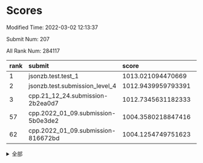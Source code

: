 # Scores

Modified Time: 2022-03-02 12:13:37

Submit Num: 207

All Rank Num: 284117

| rank |               submit               |       score        |       sigma        | pk_num |
| :--- | :--------------------------------- | :----------------- | :----------------- | :----- |
| 1    | jsonzb.test.test_1                 | 1013.021094470669  | 0.8099130988920783 | 5489   |
| 2    | jsonzb.test.submission_level_4     | 1012.9439959793391 | 0.8273022964643413 | 5495   |
| 3    | cpp.21_12_24.submission-2b2ea0d7   | 1012.7345631182333 | 0.8011761616513937 | 5492   |
| 57   | cpp.2022_01_09.submission-5b0e3de2 | 1004.3580218847416 | 0.7144176322243032 | 5492   |
| 62   | cpp.2022_01_09.submission-816672bd | 1004.1254749751623 | 0.7237402197866563 | 5486   |


<details>
<summary>全部</summary>

| rank |                 submit                 |       score        |       sigma        | pk_num |
| :--- | :------------------------------------- | :----------------- | :----------------- | :----- |
| 1    | jsonzb.test.test_1                     | 1013.021094470669  | 0.8099130988920783 | 5489   |
| 2    | jsonzb.test.submission_level_4         | 1012.9439959793391 | 0.8273022964643413 | 5495   |
| 3    | cpp.21_12_24.submission-2b2ea0d7       | 1012.7345631182333 | 0.8011761616513937 | 5492   |
| 4    | gobigger.level_3.submission_level_3_15 | 1011.9402053461266 | 0.7782504663386236 | 5484   |
| 5    | gobigger.level_3.submission_level_3_10 | 1011.133451985013  | 0.7641254576663171 | 5490   |
| 6    | gobigger.level_3.submission_level_3_40 | 1011.1078872130248 | 0.7921323923502513 | 5494   |
| 7    | gobigger.level_3.submission_level_3_44 | 1010.9917641338872 | 0.7929083292745368 | 5495   |
| 8    | gobigger.level_3.submission_level_3_19 | 1010.9363141597012 | 0.7536445525635428 | 5495   |
| 9    | gobigger.level_3.submission_level_3_25 | 1010.8063212871115 | 0.7823687738954622 | 5487   |
| 10   | gobigger.level_3.submission_level_3_20 | 1010.7613810620375 | 0.7824596540066978 | 5488   |
| 11   | gobigger.level_3.submission_level_3_34 | 1010.7502464128447 | 0.7699517927452589 | 5491   |
| 12   | gobigger.level_3.submission_level_3_13 | 1010.6208376844713 | 0.7667544258420337 | 5493   |
| 13   | gobigger.level_3.submission_level_3_12 | 1010.5967900388517 | 0.766118149692652  | 5489   |
| 14   | gobigger.level_3.submission_level_3_32 | 1010.5080997516211 | 0.7698701511611195 | 5492   |
| 15   | gobigger.level_3.submission_level_3_8  | 1010.4967774345574 | 0.7721506617772865 | 5492   |
| 16   | gobigger.level_3.submission_level_3_5  | 1010.4222385432183 | 0.7836942645944177 | 5491   |
| 17   | gobigger.level_3.submission_level_3_24 | 1010.3921540709605 | 0.751163666136669  | 5495   |
| 18   | gobigger.level_3.submission_level_3_7  | 1010.386045816763  | 0.749820323398069  | 5496   |
| 19   | gobigger.level_3.submission_level_3_35 | 1010.2866543792971 | 0.7532336076189958 | 5491   |
| 20   | gobigger.level_3.submission_level_3_9  | 1010.2815117472805 | 0.7446303692093722 | 5492   |
| 21   | gobigger.level_3.submission_level_3_42 | 1010.2733267930092 | 0.7704278605519947 | 5489   |
| 22   | gobigger.level_3.submission_level_3_38 | 1010.2459049480474 | 0.7725415877886547 | 5494   |
| 23   | gobigger.level_3.submission_level_3_48 | 1010.2429156122661 | 0.7545751804424143 | 5488   |
| 24   | gobigger.level_3.submission_level_3_33 | 1010.2307726659697 | 0.7562918628726487 | 5495   |
| 25   | gobigger.level_3.submission_level_3_28 | 1010.1714240533818 | 0.7596000810954839 | 5492   |
| 26   | gobigger.level_3.submission_level_3_31 | 1010.1144907794834 | 0.7504091704834506 | 5491   |
| 27   | gobigger.level_3.submission_level_3_1  | 1010.0909747515154 | 0.7567159029401208 | 5488   |
| 28   | gobigger.level_3.submission_level_3_11 | 1009.9951131010262 | 0.7329650252517024 | 5488   |
| 29   | gobigger.level_3.submission_level_3_0  | 1009.9883590451971 | 0.7401237395059126 | 5485   |
| 30   | gobigger.level_3.submission_level_3_2  | 1009.9082256862187 | 0.7530120666338426 | 5495   |
| 31   | gobigger.level_3.submission_level_3_29 | 1009.8757708775893 | 0.7663216260626834 | 5488   |
| 32   | gobigger.level_3.submission_level_3_16 | 1009.761641395488  | 0.7556298341090192 | 5487   |
| 33   | gobigger.level_3.submission_level_3_3  | 1009.7268458443654 | 0.7496181155640812 | 5489   |
| 34   | gobigger.level_3.submission_level_3_45 | 1009.7259354826057 | 0.7477040376300962 | 5491   |
| 35   | gobigger.level_3.submission_level_3_26 | 1009.6278437441573 | 0.75835342088937   | 5496   |
| 36   | gobigger.level_3.submission_level_3_41 | 1009.6249671830273 | 0.7544578160764959 | 5489   |
| 37   | gobigger.level_3.submission_level_3_47 | 1009.623801194883  | 0.7492655721885312 | 5494   |
| 38   | gobigger.level_3.submission_level_3_23 | 1009.6092126554729 | 0.7628013015012934 | 5484   |
| 39   | gobigger.level_3.submission_level_3_30 | 1009.5605245460642 | 0.7567034251818331 | 5488   |
| 40   | gobigger.level_3.submission_level_3_22 | 1009.4750644914491 | 0.735881665058637  | 5489   |
| 41   | gobigger.level_3.submission_level_3_36 | 1009.3518448165034 | 0.7544888697987338 | 5491   |
| 42   | gobigger.level_3.submission_level_3_37 | 1009.3062700253043 | 0.7659343081655042 | 5491   |
| 43   | gobigger.level_3.submission_level_3_4  | 1009.3006140414458 | 0.7460473275637531 | 5490   |
| 44   | gobigger.level_3.submission_level_3_39 | 1009.290084778145  | 0.7677796691255593 | 5487   |
| 45   | gobigger.level_3.submission_level_3_27 | 1009.2862212028773 | 0.7510870663515768 | 5487   |
| 46   | gobigger.level_3.submission_level_3_14 | 1009.1362381675037 | 0.7479096911219846 | 5487   |
| 47   | gobigger.level_3.submission_level_3_49 | 1009.1297728637882 | 0.7382064489847749 | 5494   |
| 48   | gobigger.level_3.submission_level_3_18 | 1009.0310866022835 | 0.756783220998042  | 5487   |
| 49   | gobigger.level_3.submission_level_3_21 | 1008.9836970555002 | 0.7645308756366417 | 5494   |
| 50   | gobigger.level_3.submission_level_3_46 | 1008.5045095538686 | 0.7355120794412172 | 5492   |
| 51   | gobigger.level_3.submission_level_3_6  | 1008.2329701331126 | 0.7339843448353858 | 5492   |
| 52   | gobigger.level_3.submission_level_3_17 | 1008.2241052647519 | 0.7427858236549847 | 5495   |
| 53   | gobigger.level_3.submission_level_3_43 | 1008.0792963018422 | 0.7490527299322781 | 5495   |
| 54   | gobigger.level_1.submission_level_1_22 | 1005.4610446235795 | 0.7343602606085248 | 5485   |
| 55   | gobigger.level_1.submission_level_1_23 | 1004.6262840780674 | 0.7211143866908092 | 5490   |
| 56   | gobigger.level_1.submission_level_1_26 | 1004.6125557317047 | 0.7352732860152384 | 5481   |
| 57   | cpp.2022_01_09.submission-5b0e3de2     | 1004.3580218847416 | 0.7144176322243032 | 5492   |
| 58   | gobigger.level_1.submission_level_1_31 | 1004.2789282528447 | 0.7129508628756341 | 5489   |
| 59   | gobigger.level_1.submission_level_1_48 | 1004.2755731123374 | 0.707946941258635  | 5488   |
| 60   | gobigger.level_1.submission_level_1_39 | 1004.2744262666818 | 0.7258637303401055 | 5491   |
| 61   | gobigger.level_1.submission_level_1_18 | 1004.2174830984615 | 0.7259545242200188 | 5485   |
| 62   | cpp.2022_01_09.submission-816672bd     | 1004.1254749751623 | 0.7237402197866563 | 5486   |
| 63   | gobigger.level_1.submission_level_1_38 | 1004.1077488393927 | 0.7227799343570546 | 5494   |
| 64   | gobigger.level_1.submission_level_1_19 | 1004.0990885821216 | 0.7164414575080329 | 5489   |
| 65   | gobigger.level_1.submission_level_1_17 | 1004.0954695138801 | 0.7313191900086017 | 5495   |
| 66   | gobigger.level_1.submission_level_1_7  | 1004.0837849933531 | 0.7286986445596287 | 5492   |
| 67   | gobigger.level_1.submission_level_1_33 | 1004.0513354730441 | 0.7084257879117241 | 5491   |
| 68   | gobigger.level_1.submission_level_1_43 | 1003.9960634463642 | 0.7183282119411928 | 5486   |
| 69   | gobigger.level_1.submission_level_1_2  | 1003.971199313586  | 0.7281651664942563 | 5491   |
| 70   | gobigger.level_1.submission_level_1_11 | 1003.8907885339815 | 0.7306473648781829 | 5491   |
| 71   | gobigger.level_1.submission_level_1_30 | 1003.8649978691543 | 0.7228104205888941 | 5492   |
| 72   | gobigger.level_1.submission_level_1_25 | 1003.8145356952525 | 0.7145389346028774 | 5493   |
| 73   | gobigger.level_1.submission_level_1_49 | 1003.807271076777  | 0.7213089795436061 | 5487   |
| 74   | gobigger.level_1.submission_level_1_35 | 1003.8071436000643 | 0.7195452487522405 | 5490   |
| 75   | gobigger.level_1.submission_level_1_12 | 1003.7736649063911 | 0.7248456850008475 | 5489   |
| 76   | gobigger.level_1.submission_level_1_27 | 1003.7309876682287 | 0.7268908837470174 | 5486   |
| 77   | gobigger.level_1.submission_level_1_13 | 1003.6455888464261 | 0.7160838791331356 | 5490   |
| 78   | gobigger.level_1.submission_level_1_20 | 1003.6424716001692 | 0.7071636647393322 | 5492   |
| 79   | gobigger.level_1.submission_level_1_16 | 1003.5500820051748 | 0.7225525348561543 | 5493   |
| 80   | gobigger.level_1.submission_level_1_37 | 1003.505666009033  | 0.710060744018698  | 5489   |
| 81   | gobigger.level_1.submission_level_1_5  | 1003.4664785832114 | 0.7167258162991118 | 5491   |
| 82   | gobigger.level_1.submission_level_1_14 | 1003.4655376647189 | 0.7058286806246142 | 5490   |
| 83   | gobigger.level_1.submission_level_1_15 | 1003.4490850232854 | 0.7072582718088128 | 5491   |
| 84   | gobigger.level_1.submission_level_1_28 | 1003.3897314655858 | 0.7180648673331431 | 5488   |
| 85   | gobigger.level_1.submission_level_1_10 | 1003.3404558515539 | 0.7136483927839549 | 5488   |
| 86   | gobigger.level_1.submission_level_1_6  | 1003.3350358711966 | 0.7134541363420837 | 5487   |
| 87   | gobigger.level_1.submission_level_1_24 | 1003.3284840742513 | 0.716931810747574  | 5493   |
| 88   | gobigger.level_1.submission_level_1_21 | 1003.3273345623529 | 0.7274915701685982 | 5493   |
| 89   | gobigger.level_1.submission_level_1_36 | 1003.204581217228  | 0.7099274202927022 | 5491   |
| 90   | gobigger.level_1.submission_level_1_44 | 1003.199491682669  | 0.7187945063816439 | 5484   |
| 91   | gobigger.level_1.submission_level_1_46 | 1003.158455149832  | 0.7196619650596899 | 5494   |
| 92   | gobigger.level_1.submission_level_1_0  | 1003.153963414039  | 0.7161632546153882 | 5493   |
| 93   | gobigger.level_1.submission_level_1_32 | 1002.9510357771655 | 0.7030447078277607 | 5492   |
| 94   | gobigger.level_1.submission_level_1_1  | 1002.8968540154086 | 0.719416507953715  | 5495   |
| 95   | gobigger.level_1.submission_level_1_9  | 1002.8838089729206 | 0.7137713072659039 | 5488   |
| 96   | gobigger.level_1.submission_level_1_4  | 1002.8575712595915 | 0.7055219848373389 | 5488   |
| 97   | gobigger.level_1.submission_level_1_29 | 1002.8262496721067 | 0.7176659254771139 | 5486   |
| 98   | gobigger.level_1.submission_level_1_47 | 1002.8108929474719 | 0.7123732959143422 | 5489   |
| 99   | gobigger.level_1.submission_level_1_41 | 1002.6518369751317 | 0.7118994381524211 | 5491   |
| 100  | gobigger.level_1.submission_level_1_40 | 1002.5214056486707 | 0.7108993782039107 | 5493   |
| 101  | gobigger.level_1.submission_level_1_3  | 1002.2451009046468 | 0.7236651431950875 | 5490   |
| 102  | gobigger.level_1.submission_level_1_34 | 1002.232858714098  | 0.7096755705024758 | 5485   |
| 103  | gobigger.level_1.submission_level_1_8  | 1002.146940654116  | 0.7030322906995032 | 5482   |
| 104  | gobigger.level_1.submission_level_1_42 | 1001.9271204960393 | 0.7276470712664975 | 5491   |
| 105  | gobigger.level_1.submission_level_1_45 | 1001.1261972246035 | 0.7128871896903557 | 5489   |
| 106  | gobigger.random.submission_random_39   | 998.002956409516   | 0.709213973088292  | 5488   |
| 107  | gobigger.random.submission_random_13   | 997.7424691195426  | 0.6999972183024115 | 5489   |
| 108  | gobigger.random.submission_random_5    | 997.4335817736013  | 0.7190430777720587 | 5490   |
| 109  | gobigger.random.submission_random_40   | 997.1680043486044  | 0.708514308011927  | 5493   |
| 110  | gobigger.random.submission_random_34   | 997.0441474648139  | 0.716173163430676  | 5488   |
| 111  | gobigger.random.submission_random_0    | 996.8733413631169  | 0.7094135199375489 | 5489   |
| 112  | gobigger.random.submission_random_46   | 996.7563615726657  | 0.7102064027287593 | 5488   |
| 113  | gobigger.random.submission_random_43   | 996.6782229616782  | 0.7082531556402958 | 5488   |
| 114  | gobigger.random.submission_random_9    | 996.6338590587245  | 0.7067468846121021 | 5494   |
| 115  | gobigger.random.submission_random_10   | 996.6218563216873  | 0.7288540021934047 | 5487   |
| 116  | gobigger.random.submission_random_29   | 996.6028945137733  | 0.7089121437157323 | 5489   |
| 117  | gobigger.random.submission_random_7    | 996.523126353105   | 0.7178350768658629 | 5488   |
| 118  | gobigger.random.submission_random_15   | 996.4916601329072  | 0.7203657702049205 | 5489   |
| 119  | gobigger.random.submission_random_48   | 996.2988800864697  | 0.7095427073848949 | 5491   |
| 120  | gobigger.random.submission_random_11   | 996.2947575564688  | 0.715004205383194  | 5492   |
| 121  | gobigger.random.submission_random_3    | 996.293848535421   | 0.7103488709973306 | 5493   |
| 122  | gobigger.random.submission_random_22   | 996.2805355306299  | 0.7045214601958407 | 5485   |
| 123  | gobigger.random.submission_random_30   | 996.2595717511778  | 0.7168256006381427 | 5489   |
| 124  | gobigger.random.submission_random_45   | 996.2172155015465  | 0.7075192578464811 | 5491   |
| 125  | gobigger.random.submission_random_19   | 996.1514939123706  | 0.7145814220567235 | 5483   |
| 126  | gobigger.random.submission_random_18   | 996.1032402075184  | 0.7065133356250923 | 5491   |
| 127  | gobigger.random.submission_random_12   | 996.0128011886878  | 0.6982435388785566 | 5492   |
| 128  | gobigger.random.submission_random_8    | 995.9530623068468  | 0.7108991339423117 | 5487   |
| 129  | gobigger.random.submission_random_32   | 995.9178544047999  | 0.7098566857555264 | 5495   |
| 130  | gobigger.random.submission_random_17   | 995.8881270504495  | 0.7218781723074926 | 5490   |
| 131  | gobigger.random.submission_random_31   | 995.875890597752   | 0.7083314269144851 | 5489   |
| 132  | gobigger.random.submission_random_16   | 995.8697433193317  | 0.7189709278601952 | 5492   |
| 133  | gobigger.random.submission_random_28   | 995.8238391459827  | 0.7101541441038323 | 5487   |
| 134  | gobigger.random.submission_random_4    | 995.778043059905   | 0.726785920185169  | 5492   |
| 135  | gobigger.random.submission_random_41   | 995.7563076061958  | 0.70968528145138   | 5489   |
| 136  | gobigger.random.submission_random_25   | 995.7039067526775  | 0.717200349448385  | 5489   |
| 137  | gobigger.random.submission_random_42   | 995.686028919365   | 0.7216985420381395 | 5487   |
| 138  | gobigger.random.submission_random_47   | 995.5978398650673  | 0.7124659215650082 | 5492   |
| 139  | gobigger.random.submission_random_33   | 995.5805595482097  | 0.7143823643511714 | 5488   |
| 140  | gobigger.random.submission_random_37   | 995.4932936143448  | 0.7121021089773628 | 5490   |
| 141  | gobigger.random.submission_random_14   | 995.4771322039275  | 0.6983733264324815 | 5489   |
| 142  | gobigger.random.submission_random_24   | 995.4444751786021  | 0.7186255951748937 | 5488   |
| 143  | gobigger.random.submission_random_44   | 995.4288378872652  | 0.7154166314906103 | 5494   |
| 144  | gobigger.random.submission_random_20   | 995.4135154907425  | 0.718821539805513  | 5491   |
| 145  | gobigger.random.submission_random_36   | 995.344876614267   | 0.7169431115997695 | 5485   |
| 146  | gobigger.random.submission_random_38   | 995.3280753397489  | 0.7163167665169853 | 5488   |
| 147  | gobigger.random.submission_random_27   | 995.321788622878   | 0.7116136977283309 | 5492   |
| 148  | gobigger.random.submission_random_1    | 995.2752349064947  | 0.7034119176768081 | 5493   |
| 149  | gobigger.random.submission_random_23   | 995.2163996127322  | 0.7294346280380435 | 5490   |
| 150  | gobigger.random.submission_random_21   | 995.1603990713866  | 0.7201790695281973 | 5487   |
| 151  | gobigger.random.submission_random_26   | 995.1091601105777  | 0.7201572091026143 | 5489   |
| 152  | gobigger.random.submission_random_6    | 995.0715204305724  | 0.7079612319824099 | 5490   |
| 153  | gobigger.random.submission_random_49   | 995.0666284342036  | 0.71385102197223   | 5492   |
| 154  | gobigger.random.submission_random_2    | 994.8820883298029  | 0.7174510701518324 | 5489   |
| 155  | gobigger.random.submission_random_35   | 994.5813372898657  | 0.7126395175386526 | 5491   |
| 156  | gobigger.level_2.submission_level_2_19 | 993.7437392362347  | 0.7135814522013367 | 5490   |
| 157  | gobigger.level_2.submission_level_2_3  | 993.6598916253616  | 0.7287894499545107 | 5487   |
| 158  | gobigger.level_2.submission_level_2_27 | 993.5758287671079  | 0.7408410628627885 | 5493   |
| 159  | gobigger.level_2.submission_level_2_23 | 993.2018095038833  | 0.7413389926364088 | 5489   |
| 160  | gobigger.level_2.submission_level_2_0  | 993.1089417061877  | 0.7480994005823082 | 5490   |
| 161  | gobigger.level_2.submission_level_2_10 | 992.9639183414289  | 0.7260175830684589 | 5491   |
| 162  | gobigger.level_2.submission_level_2_17 | 992.9051465049245  | 0.7489035743098915 | 5498   |
| 163  | gobigger.level_2.submission_level_2_41 | 992.8846981447443  | 0.7470090694562765 | 5489   |
| 164  | gobigger.level_2.submission_level_2_24 | 992.7714070586243  | 0.752714361496344  | 5486   |
| 165  | gobigger.level_2.submission_level_2_6  | 992.6676192579729  | 0.759492598482823  | 5487   |
| 166  | gobigger.level_2.submission_level_2_2  | 992.6423129186455  | 0.7227417409272545 | 5492   |
| 167  | gobigger.level_2.submission_level_2_20 | 992.5428133570582  | 0.7352858291903462 | 5487   |
| 168  | gobigger.level_2.submission_level_2_35 | 992.5427887878534  | 0.7459397225723358 | 5488   |
| 169  | gobigger.level_2.submission_level_2_8  | 992.5226680144582  | 0.7283066547030408 | 5494   |
| 170  | gobigger.level_2.submission_level_2_7  | 992.4557319272126  | 0.7605356258633584 | 5489   |
| 171  | gobigger.level_2.submission_level_2_47 | 992.399314654482   | 0.7444547873028855 | 5488   |
| 172  | gobigger.level_2.submission_level_2_15 | 992.3483573524898  | 0.7368813405766079 | 5493   |
| 173  | gobigger.level_2.submission_level_2_21 | 992.3186340286463  | 0.7479878820263863 | 5493   |
| 174  | gobigger.level_2.submission_level_2_18 | 992.2415300071584  | 0.7318947937771828 | 5490   |
| 175  | gobigger.level_2.submission_level_2_38 | 992.1355099212603  | 0.7342646608109935 | 5492   |
| 176  | gobigger.level_2.submission_level_2_48 | 992.1027482376664  | 0.7377571576954366 | 5488   |
| 177  | gobigger.level_2.submission_level_2_34 | 992.0788002885951  | 0.7620408887488632 | 5495   |
| 178  | gobigger.level_2.submission_level_2_14 | 991.9632582772093  | 0.7492422182716891 | 5487   |
| 179  | gobigger.level_2.submission_level_2_36 | 991.9058356188017  | 0.759358784948148  | 5492   |
| 180  | gobigger.level_2.submission_level_2_29 | 991.8760758137095  | 0.7539059921040067 | 5494   |
| 181  | gobigger.level_2.submission_level_2_22 | 991.8630889266075  | 0.7421272709956646 | 5488   |
| 182  | gobigger.level_2.submission_level_2_25 | 991.8327673247096  | 0.7561378138485495 | 5490   |
| 183  | gobigger.level_2.submission_level_2_37 | 991.8034091118896  | 0.7508983953181556 | 5487   |
| 184  | gobigger.level_2.submission_level_2_9  | 991.6634137777553  | 0.7570961630413376 | 5486   |
| 185  | gobigger.level_2.submission_level_2_1  | 991.6194406757905  | 0.7436016967429069 | 5488   |
| 186  | gobigger.level_2.submission_level_2_5  | 991.5479906521385  | 0.7374662145195691 | 5487   |
| 187  | gobigger.level_2.submission_level_2_12 | 991.5456301357304  | 0.7484412386062546 | 5491   |
| 188  | gobigger.level_2.submission_level_2_32 | 991.5373654961152  | 0.7547627999377348 | 5492   |
| 189  | gobigger.level_2.submission_level_2_28 | 991.5091572315     | 0.7450216019084682 | 5494   |
| 190  | gobigger.level_2.submission_level_2_44 | 991.5076050586913  | 0.7610430319773253 | 5493   |
| 191  | gobigger.level_2.submission_level_2_11 | 991.4738721763213  | 0.7471582507342427 | 5488   |
| 192  | gobigger.level_2.submission_level_2_49 | 991.4389465309965  | 0.7534356624143388 | 5492   |
| 193  | gobigger.level_2.submission_level_2_30 | 991.4312885014532  | 0.7450615206119856 | 5493   |
| 194  | gobigger.level_2.submission_level_2_4  | 991.3795390633693  | 0.7541341249600549 | 5494   |
| 195  | gobigger.level_2.submission_level_2_42 | 991.343864018117   | 0.7580744332483802 | 5493   |
| 196  | gobigger.level_2.submission_level_2_33 | 991.1649445657625  | 0.7525631762962489 | 5489   |
| 197  | gobigger.level_2.submission_level_2_40 | 991.1104664140574  | 0.7579669468561926 | 5494   |
| 198  | gobigger.level_2.submission_level_2_45 | 991.0161607866937  | 0.7627200012511959 | 5488   |
| 199  | gobigger.level_2.submission_level_2_39 | 990.941085317821   | 0.765121926598675  | 5497   |
| 200  | gobigger.level_2.submission_level_2_31 | 990.8144122541105  | 0.7584884539543505 | 5492   |
| 201  | gobigger.level_2.submission_level_2_13 | 990.7028746107993  | 0.7596798034183331 | 5491   |
| 202  | gobigger.level_2.submission_level_2_16 | 990.627439255028   | 0.7589348013297056 | 5488   |
| 203  | gobigger.level_2.submission_level_2_26 | 990.5937517253714  | 0.7698282015650129 | 5493   |
| 204  | gobigger.level_2.submission_level_2_43 | 990.3853214882719  | 0.7634570947207415 | 5489   |
| 205  | gobigger.level_2.submission_level_2_46 | 989.8502949796875  | 0.7761385009548246 | 5492   |
| 206  | gobigger.none.submission_none_0        | 977.288535235134   | 1.30679092755113   | 5492   |
| 207  | gobigger.none.submission_none_1        | 975.5356482841697  | 1.5167365269506214 | 5494   |

</details>